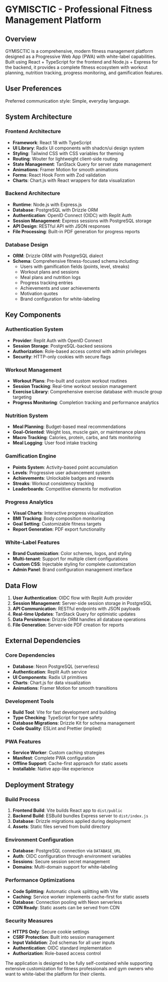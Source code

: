 # GYMISCTIC - Professional Fitness Management Platform

## Overview

GYMISCTIC is a comprehensive, modern fitness management platform designed as a Progressive Web App (PWA) with white-label capabilities. Built using React + TypeScript for the frontend and Node.js + Express for the backend, it provides a complete fitness ecosystem with workout planning, nutrition tracking, progress monitoring, and gamification features.

## User Preferences

Preferred communication style: Simple, everyday language.

## System Architecture

### Frontend Architecture
- **Framework**: React 18 with TypeScript
- **UI Library**: Radix UI components with shadcn/ui design system
- **Styling**: Tailwind CSS with CSS variables for theming
- **Routing**: Wouter for lightweight client-side routing
- **State Management**: TanStack Query for server state management
- **Animations**: Framer Motion for smooth animations
- **Forms**: React Hook Form with Zod validation
- **Charts**: Chart.js with React wrappers for data visualization

### Backend Architecture
- **Runtime**: Node.js with Express.js
- **Database**: PostgreSQL with Drizzle ORM
- **Authentication**: OpenID Connect (OIDC) with Replit Auth
- **Session Management**: Express sessions with PostgreSQL storage
- **API Design**: RESTful API with JSON responses
- **File Processing**: Built-in PDF generation for progress reports

### Database Design
- **ORM**: Drizzle ORM with PostgreSQL dialect
- **Schema**: Comprehensive fitness-focused schema including:
  - Users with gamification fields (points, level, streaks)
  - Workout plans and sessions
  - Meal plans and nutrition logs
  - Progress tracking entries
  - Achievements and user achievements
  - Motivation quotes
  - Brand configuration for white-labeling

## Key Components

### Authentication System
- **Provider**: Replit Auth with OpenID Connect
- **Session Storage**: PostgreSQL-backed sessions
- **Authorization**: Role-based access control with admin privileges
- **Security**: HTTP-only cookies with secure flags

### Workout Management
- **Workout Plans**: Pre-built and custom workout routines
- **Session Tracking**: Real-time workout session management
- **Exercise Library**: Comprehensive exercise database with muscle group targeting
- **Progress Monitoring**: Completion tracking and performance analytics

### Nutrition System
- **Meal Planning**: Budget-based meal recommendations
- **Goal-Oriented**: Weight loss, muscle gain, or maintenance plans
- **Macro Tracking**: Calories, protein, carbs, and fats monitoring
- **Meal Logging**: User food intake tracking

### Gamification Engine
- **Points System**: Activity-based point accumulation
- **Levels**: Progressive user advancement system
- **Achievements**: Unlockable badges and rewards
- **Streaks**: Workout consistency tracking
- **Leaderboards**: Competitive elements for motivation

### Progress Analytics
- **Visual Charts**: Interactive progress visualization
- **BMI Tracking**: Body composition monitoring
- **Goal Setting**: Customizable fitness targets
- **Report Generation**: PDF export functionality

### White-Label Features
- **Brand Customization**: Color schemes, logos, and styling
- **Multi-tenant**: Support for multiple client configurations
- **Custom CSS**: Injectable styling for complete customization
- **Admin Panel**: Brand configuration management interface

## Data Flow

1. **User Authentication**: OIDC flow with Replit Auth provider
2. **Session Management**: Server-side session storage in PostgreSQL
3. **API Communication**: RESTful endpoints with JSON payloads
4. **Real-time Updates**: TanStack Query for optimistic updates
5. **Data Persistence**: Drizzle ORM handles all database operations
6. **File Generation**: Server-side PDF creation for reports

## External Dependencies

### Core Dependencies
- **Database**: Neon PostgreSQL (serverless)
- **Authentication**: Replit Auth service
- **UI Components**: Radix UI primitives
- **Charts**: Chart.js for data visualization
- **Animations**: Framer Motion for smooth transitions

### Development Tools
- **Build Tool**: Vite for fast development and building
- **Type Checking**: TypeScript for type safety
- **Database Migrations**: Drizzle Kit for schema management
- **Code Quality**: ESLint and Prettier (implied)

### PWA Features
- **Service Worker**: Custom caching strategies
- **Manifest**: Complete PWA configuration
- **Offline Support**: Cache-first approach for static assets
- **Installable**: Native app-like experience

## Deployment Strategy

### Build Process
1. **Frontend Build**: Vite builds React app to `dist/public`
2. **Backend Build**: ESBuild bundles Express server to `dist/index.js`
3. **Database**: Drizzle migrations applied during deployment
4. **Assets**: Static files served from build directory

### Environment Configuration
- **Database**: PostgreSQL connection via `DATABASE_URL`
- **Auth**: OIDC configuration through environment variables
- **Sessions**: Secure session secret management
- **Domains**: Multi-domain support for white-labeling

### Performance Optimizations
- **Code Splitting**: Automatic chunk splitting with Vite
- **Caching**: Service worker implements cache-first for static assets
- **Database**: Connection pooling with Neon serverless
- **CDN Ready**: Static assets can be served from CDN

### Security Measures
- **HTTPS Only**: Secure cookie settings
- **CSRF Protection**: Built into session management
- **Input Validation**: Zod schemas for all user inputs
- **Authentication**: OIDC standard implementation
- **Authorization**: Role-based access control

The application is designed to be fully self-contained while supporting extensive customization for fitness professionals and gym owners who want to white-label the platform for their clients.